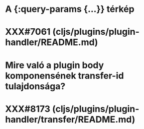 
# A {:query-params {...}} térkép
# XXX#7061 (cljs/plugins/plugin-handler/README.md)  



# Mire való a plugin body komponensének transfer-id tulajdonsága?
# XXX#8173 (cljs/plugins/plugin-handler/transfer/README.md)  
